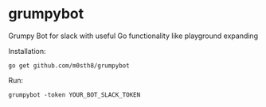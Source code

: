 # grumpybot

Grumpy Bot for slack with useful Go functionality like playground expanding

Installation:

```
go get github.com/m0sth8/grumpybot
```

Run:

```
grumpybot -token YOUR_BOT_SLACK_TOKEN
```
